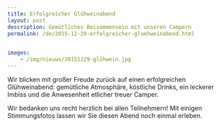 ```yaml
---
title: Erfolgreicher Glühweinabend
layout: post
description: Gemütliches Beisammensein mit unseren Campern
permalink: /de/2015-12-29-erfolgreicher-gluehweinabend.html

    
images: 
    - /img/nieuws/20151229-glühwein.jpg
---
```


Wir blicken mit großer Freude zurück auf einen erfolgreichen Glühweinabend: gemütliche Atmosphäre, köstliche Drinks, ein leckerer Imbiss und die Anwesenheit etlicher treuer Camper.

Wir bedanken uns recht herzlich bei allen Teilnehmern! Mit einigen Stimmungsfotos lassen wir Sie diesen Abend noch einmal erleben.



